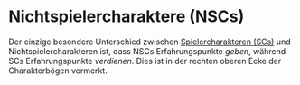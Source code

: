 # Nichtspielercharaktere (NSCs)

Der einzige besondere Unterschied zwischen [Spielercharakteren (SCs)](Help/Actors/Character)
und Nichtspielercharakteren ist, dass NSCs Erfahrungspunkte _geben_, während
SCs Erfahrungspunkte _verdienen_. Dies ist in der rechten oberen Ecke der
Charakterbögen vermerkt.

